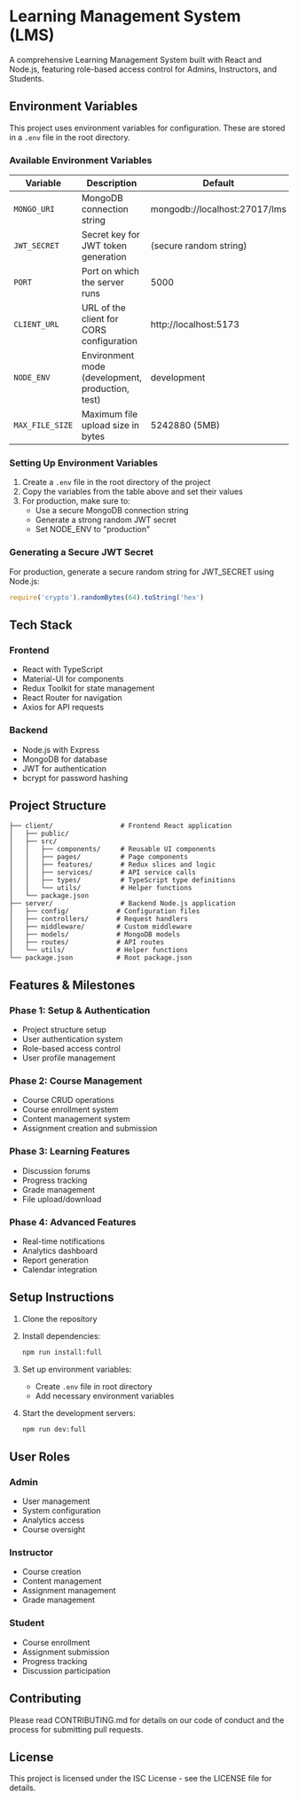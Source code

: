 # Learning Management System (LMS)

A comprehensive Learning Management System built with React and Node.js, featuring role-based access control for Admins, Instructors, and Students.

## Environment Variables

This project uses environment variables for configuration. These are stored in a `.env` file in the root directory.

### Available Environment Variables

| Variable | Description | Default |
|----------|-------------|--------|
| `MONGO_URI` | MongoDB connection string | mongodb://localhost:27017/lms |
| `JWT_SECRET` | Secret key for JWT token generation | (secure random string) |
| `PORT` | Port on which the server runs | 5000 |
| `CLIENT_URL` | URL of the client for CORS configuration | http://localhost:5173 |
| `NODE_ENV` | Environment mode (development, production, test) | development |
| `MAX_FILE_SIZE` | Maximum file upload size in bytes | 5242880 (5MB) |

### Setting Up Environment Variables

1. Create a `.env` file in the root directory of the project
2. Copy the variables from the table above and set their values
3. For production, make sure to:
   - Use a secure MongoDB connection string
   - Generate a strong random JWT secret
   - Set NODE_ENV to "production"

### Generating a Secure JWT Secret

For production, generate a secure random string for JWT_SECRET using Node.js:

```javascript
require('crypto').randomBytes(64).toString('hex')
```

## Tech Stack

### Frontend
- React with TypeScript
- Material-UI for components
- Redux Toolkit for state management
- React Router for navigation
- Axios for API requests

### Backend
- Node.js with Express
- MongoDB for database
- JWT for authentication
- bcrypt for password hashing

## Project Structure
```
├── client/                 # Frontend React application
│   ├── public/
│   ├── src/
│   │   ├── components/     # Reusable UI components
│   │   ├── pages/          # Page components
│   │   ├── features/       # Redux slices and logic
│   │   ├── services/       # API service calls
│   │   ├── types/          # TypeScript type definitions
│   │   └── utils/          # Helper functions
│   └── package.json
├── server/                 # Backend Node.js application
│   ├── config/            # Configuration files
│   ├── controllers/       # Request handlers
│   ├── middleware/        # Custom middleware
│   ├── models/            # MongoDB models
│   ├── routes/            # API routes
│   └── utils/             # Helper functions
└── package.json           # Root package.json
```

## Features & Milestones

### Phase 1: Setup & Authentication
- Project structure setup
- User authentication system
- Role-based access control
- User profile management

### Phase 2: Course Management
- Course CRUD operations
- Course enrollment system
- Content management system
- Assignment creation and submission

### Phase 3: Learning Features
- Discussion forums
- Progress tracking
- Grade management
- File upload/download

### Phase 4: Advanced Features
- Real-time notifications
- Analytics dashboard
- Report generation
- Calendar integration

## Setup Instructions

1. Clone the repository
2. Install dependencies:
   ```bash
   npm run install:full
   ```
3. Set up environment variables:
   - Create `.env` file in root directory
   - Add necessary environment variables

4. Start the development servers:
   ```bash
   npm run dev:full
   ```

## User Roles

### Admin
- User management
- System configuration
- Analytics access
- Course oversight

### Instructor
- Course creation
- Content management
- Assignment management
- Grade management

### Student
- Course enrollment
- Assignment submission
- Progress tracking
- Discussion participation

## Contributing

Please read CONTRIBUTING.md for details on our code of conduct and the process for submitting pull requests.

## License

This project is licensed under the ISC License - see the LICENSE file for details.